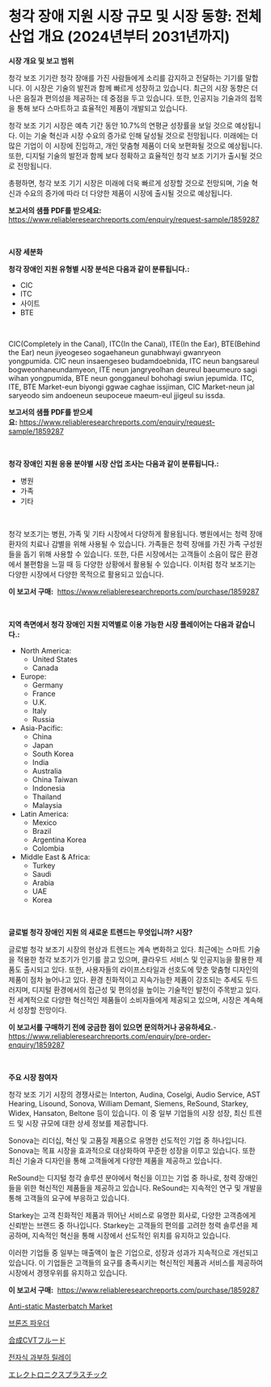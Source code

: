 <p><h1>청각 장애 지원 시장 규모 및 시장 동향: 전체 산업 개요 (2024년부터 2031년까지)</h1></p><p><strong>시장 개요 및 보고 범위</strong></p>
<p><p>청각 보조 기기란 청각 장애를 가진 사람들에게 소리를 감지하고 전달하는 기기를 말합니다. 이 시장은 기술의 발전과 함께 빠르게 성장하고 있습니다. 최근의 시장 동향은 더 나은 음질과 편의성을 제공하는 데 중점을 두고 있습니다. 또한, 인공지능 기술과의 접목을 통해 보다 스마트하고 효율적인 제품이 개발되고 있습니다.</p><p>청각 보조 기기 시장은 예측 기간 동안 10.7%의 연평균 성장률을 보일 것으로 예상됩니다. 이는 기술 혁신과 시장 수요의 증가로 인해 달성될 것으로 전망됩니다. 미래에는 더 많은 기업이 이 시장에 진입하고, 개인 맞춤형 제품이 더욱 보편화될 것으로 예상됩니다. 또한, 디지털 기술의 발전과 함께 보다 정확하고 효율적인 청각 보조 기기가 출시될 것으로 전망됩니다.</p><p>총평하면, 청각 보조 기기 시장은 미래에 더욱 빠르게 성장할 것으로 전망되며, 기술 혁신과 수요의 증가에 따라 더 다양한 제품이 시장에 출시될 것으로 예상됩니다.</p></p>
<p><strong>보고서의 샘플 PDF를 받으세요:</strong> <a href="https://www.reliableresearchreports.com/enquiry/request-sample/1859287">https://www.reliableresearchreports.com/enquiry/request-sample/1859287</a></p>
<p>&nbsp;</p>
<p><strong>시장 세분화</strong></p>
<p><strong>청각 장애인 지원 유형별 시장 분석은 다음과 같이 분류됩니다.:</strong></p>
<p><ul><li>CIC</li><li>ITC</li><li>사이트</li><li>BTE</li></ul></p>
<p>&nbsp;</p>
<p><p>CIC(Completely in the Canal), ITC(In the Canal), ITE(In the Ear), BTE(Behind the Ear) neun jiyeogeseo sogaehaneun gunabhwayi gwanryeon yongpumida. CIC neun insaengeseo budamdoebnida, ITC neun bangsareul bogweonhaneundamyeon, ITE neun jangryeolhan deureul baeumeuro sagi wihan yongpumida, BTE neun gongganeul bohohagi swiun jepumida. ITC, ITE, BTE Market-eun biyongi ggwae caghae issjiman, CIC Market-neun jal saryeodo sim andoeneun seupoceue maeum-eul jjigeul su issda.</p></p>
<p><strong>보고서의 샘플 PDF를 받으세요:</strong>&nbsp;<a href="https://www.reliableresearchreports.com/enquiry/request-sample/1859287">https://www.reliableresearchreports.com/enquiry/request-sample/1859287</a></p>
<p>&nbsp;</p>
<p><strong> 청각 장애인 지원 응용 분야별 시장 산업 조사는 다음과 같이 분류됩니다.:</strong></p>
<p><ul><li>병원</li><li>가족</li><li>기타</li></ul></p>
<p>&nbsp;</p>
<p><p>청각 보조기는 병원, 가족 및 기타 시장에서 다양하게 활용됩니다. 병원에서는 청력 장애 환자의 치료나 감별을 위해 사용될 수 있습니다. 가족들은 청력 장애를 가진 가족 구성원들을 돕기 위해 사용할 수 있습니다. 또한, 다른 시장에서는 고객들이 소음이 많은 환경에서 불편함을 느낄 때 등 다양한 상황에서 활용될 수 있습니다. 이처럼 청각 보조기는 다양한 시장에서 다양한 목적으로 활용되고 있습니다.</p></p>
<p><strong>이 보고서 구매:</strong>&nbsp; <a href="https://www.reliableresearchreports.com/purchase/1859287">https://www.reliableresearchreports.com/purchase/1859287</a></p>
<p>&nbsp;</p>
<p><strong>지역 측면에서 청각 장애인 지원 지역별로 이용 가능한 시장 플레이어는 다음과 같습니다.:</strong></p>
<p><ul>
    <li>
        North America:
        <ul>
            <li>United States</li>
            <li>Canada</li>
        </ul>
    </li>
    <li>
        Europe:
        <ul>
            <li>Germany</li>
            <li>France</li>
            <li>U.K.</li>
            <li>Italy</li>
            <li>Russia</li>
        </ul>
    </li>
    <li>
        Asia-Pacific:
        <ul>
            <li>China</li>
            <li>Japan</li>
            <li>South Korea</li>
            <li>India</li>
            <li>Australia</li>
            <li>China Taiwan</li>
            <li>Indonesia</li>
            <li>Thailand</li>
            <li>Malaysia</li>
        </ul>
    </li>
    <li>
        Latin America:
        <ul>
            <li>Mexico</li>
            <li>Brazil</li>
            <li>Argentina Korea</li>
            <li>Colombia</li>
        </ul>
    </li>
    <li>
        Middle East & Africa:
        <ul>
            <li>Turkey</li>
            <li>Saudi</li>
            <li>Arabia</li>
            <li>UAE</li>
            <li>Korea</li>
        </ul>
    </li>
    </ul></p>
<p>&nbsp;</p>
<p><strong>글로벌 청각 장애인 지원 의 새로운 트렌드는 무엇입니까? 시장?</strong></p>
<p><p>글로벌 청각 보조기 시장의 현상과 트렌드는 계속 변화하고 있다. 최근에는 스마트 기술을 적용한 청각 보조기가 인기를 끌고 있으며, 클라우드 서비스 및 인공지능을 활용한 제품도 출시되고 있다. 또한, 사용자들의 라이프스타일과 선호도에 맞춘 맞춤형 디자인의 제품이 점차 늘어나고 있다. 환경 친화적이고 지속가능한 제품이 강조되는 추세도 두드러지며, 디지털 환경에서의 접근성 및 편의성을 높이는 기술적인 발전이 주목받고 있다. 전 세계적으로 다양한 혁신적인 제품들이 소비자들에게 제공되고 있으며, 시장은 계속해서 성장할 전망이다.</p></p>
<p><strong>이 보고서를 구매하기 전에 궁금한 점이 있으면 문의하거나 공유하세요.</strong>- <a href="https://www.reliableresearchreports.com/enquiry/pre-order-enquiry/1859287">https://www.reliableresearchreports.com/enquiry/pre-order-enquiry/1859287</a></p>
<p>&nbsp;</p>
<p><strong>주요 시장 참여자</strong></p>
<p><p>청각 보조 기기 시장의 경쟁사로는 Interton, Audina, Coselgi, Audio Service, AST Hearing, Lisound, Sonova, William Demant, Siemens, ReSound, Starkey, Widex, Hansaton, Beltone 등이 있습니다. 이 중 일부 기업들의 시장 성장, 최신 트렌드 및 시장 규모에 대한 상세 정보를 제공합니다.</p><p>Sonova는 리더십, 혁신 및 고품질 제품으로 유명한 선도적인 기업 중 하나입니다. Sonova는 목표 시장을 효과적으로 대상화하여 꾸준한 성장을 이루고 있습니다. 또한 최신 기술과 디자인을 통해 고객들에게 다양한 제품을 제공하고 있습니다.</p><p>ReSound는 디지털 청각 솔루션 분야에서 혁신을 이끄는 기업 중 하나로, 청력 장애인들을 위한 혁신적인 제품들을 제공하고 있습니다. ReSound는 지속적인 연구 및 개발을 통해 고객들의 요구에 부응하고 있습니다.</p><p>Starkey는 고객 친화적인 제품과 뛰어난 서비스로 유명한 회사로, 다양한 고객층에게 신뢰받는 브랜드 중 하나입니다. Starkey는 고객들의 편의를 고려한 청력 솔루션을 제공하며, 지속적인 혁신을 통해 시장에서 선도적인 위치를 유지하고 있습니다.</p><p>이러한 기업들 중 일부는 매출액이 높은 기업으로, 성장과 성과가 지속적으로 개선되고 있습니다. 이 기업들은 고객들의 요구를 충족시키는 혁신적인 제품과 서비스를 제공하여 시장에서 경쟁우위를 유지하고 있습니다.</p></p>
<p><strong>이 보고서 구매:</strong>&nbsp;&nbsp;<a href="https://www.reliableresearchreports.com/purchase/1859287">https://www.reliableresearchreports.com/purchase/1859287</a></p>
<p><p><a href="https://valiant-lunge-8fe.notion.site/Anti-static-Masterbatch-Market-Share-Market-New-Trends-Analysis-Report-By-Type-By-Application-By-f6b7f3610b454109a1324b49419f3b9b">Anti-static Masterbatch Market</a></p><p><a href="https://github.com/akzkkws047661437/Market-Research-Report-List-1/blob/main/8853618192238.md">브론즈 파우더</a></p><p><a href="https://medium.com/@grarrity46/%E5%90%88%E6%88%90cvt%E3%83%95%E3%83%AB%E3%83%BC%E3%83%89%E3%81%AE%E5%B8%82%E5%A0%B4%E3%82%B7%E3%82%A7%E3%82%A2%E3%81%AE%E6%8E%A8%E7%A7%BB%E3%81%A8%E5%B8%82%E5%A0%B4%E6%88%90%E9%95%B7%E3%83%88%E3%83%AC%E3%83%B3%E3%83%892024%E5%B9%B4%E3%81%8B%E3%82%892031%E5%B9%B4%E3%81%BE%E3%81%A7-55303c163cde">合成CVTフルード</a></p><p><a href="https://github.com/vsckjg50460/Market-Research-Report-List-1/blob/main/7025961192239.md">전자식 과부하 릴레이</a></p><p><a href="https://github.com/lrlmopnhwd79300/Market-Research-Report-List-1/blob/main/7089732192424.md">エレクトロニクスプラスチック</a></p></p>
